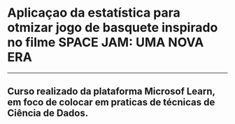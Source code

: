 # Aplicaçao da estatística para otmizar jogo de basquete inspirado no filme SPACE JAM: UMA NOVA ERA
---

Curso realizado da plataforma Microsof Learn, em foco de colocar em praticas de técnicas de Ciência de Dados.
---

